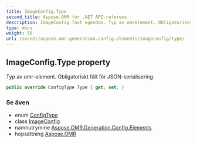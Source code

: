 ```yaml
---
title: ImageConfig.Type
second_title: Aspose.OMR för .NET API-referens
description: ImageConfig fast egendom. Typ av omrelement. Obligatoriskt fält för JSONserialisering.
type: docs
weight: 50
url: /sv/net/aspose.omr.generation.config.elements/imageconfig/type/
---
```

## ImageConfig.Type property

Typ av omr-element. Obligatoriskt fält för JSON-serialisering.

```csharp
public override ConfigType Type { get; set; }
```

### Se även

* enum [ConfigType](../../../aspose.omr.generation.config.enums/configtype/)
* class [ImageConfig](../)
* namnutrymme [Aspose.OMR.Generation.Config.Elements](../../imageconfig/)
* hopsättning [Aspose.OMR](../../../)


